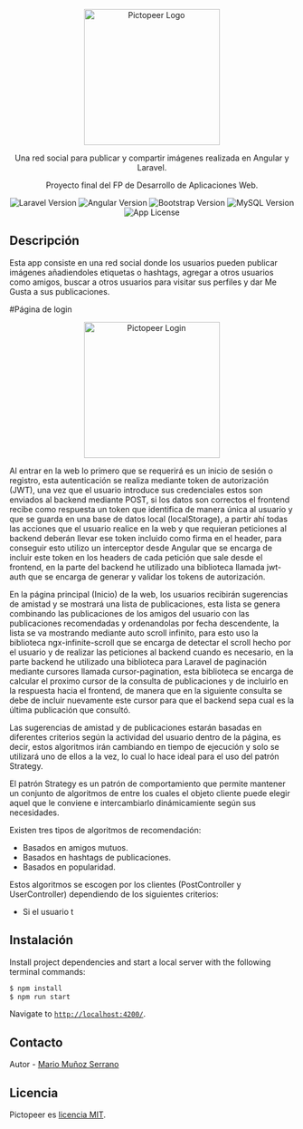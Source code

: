 <p align="center">
  <img src="https://i.imgur.com/BTF46wP.png" width="240" alt="Pictopeer Logo" />
</p>

[travis-image]: https://api.travis-ci.org/nestjs/nest.svg?branch=master
[travis-url]: https://travis-ci.org/nestjs/nest
[linux-image]: https://img.shields.io/travis/nestjs/nest/master.svg?label=linux
[linux-url]: https://travis-ci.org/nestjs/nest

<p align="center">Una red social para publicar y compartir imágenes realizada en Angular y Laravel.</p>
<p align="center">Proyecto final del FP de Desarrollo de Aplicaciones Web.</p>
<p align="center">
<img src="https://img.shields.io/badge/Laravel-v6.20-orange" alt="Laravel Version" />
<img src="https://img.shields.io/badge/Angular-v9.1.12-red" alt="Angular Version" />
<img src="https://img.shields.io/badge/Bootstrap-v4.5.0-blue" alt="Bootstrap Version" />
<img src="https://img.shields.io/badge/MySQL-v5.7.22-lightgrey" alt="MySQL Version" />
<img src="https://img.shields.io/npm/l/@nestjs/core.svg" alt="App License" />
</p>

## Descripción

Esta app consiste en una red social donde los usuarios pueden publicar imágenes añadiendoles etiquetas o hashtags, agregar a otros usuarios como amigos, buscar a otros usuarios para visitar sus perfiles y dar Me Gusta a sus publicaciones.

#Página de login

<p align="center">
  <img src="https://i.imgur.com/PWpoMCW.png" width="240" alt="Pictopeer Login" />
</p>

Al entrar en la web lo primero que se requerirá es un inicio de sesión o registro, esta autenticación se realiza mediante token de autorización (JWT), una vez que el usuario introduce sus credenciales estos son enviados al backend mediante POST, si los datos son correctos el frontend recibe como respuesta un token que identifica de manera única al usuario y que se guarda en una base de datos local (localStorage), a partir ahí todas las acciones que el usuario realice en la web y que requieran peticiones al backend deberán llevar ese token incluido como firma en el header, para conseguir esto utilizo un interceptor desde Angular que se encarga de incluir este token en los headers de cada petición que sale desde el frontend, en la parte del backend he utilizado una biblioteca llamada jwt-auth que se encarga de generar y validar los tokens de autorización.



En la página principal (Inicio) de la web, los usuarios recibirán sugerencias de amistad y se mostrará una lista de publicaciones, esta lista se genera combinando las publicaciones de los amigos del usuario con las publicaciones recomendadas y ordenandolas por fecha descendente, la lista se va mostrando mediante auto scroll infinito, para esto uso la biblioteca ngx-infinite-scroll que se encarga de detectar el scroll hecho por el usuario y de realizar las peticiones al backend cuando es necesario, en la parte backend he utilizado una biblioteca para Laravel de paginación mediante cursores llamada cursor-pagination, esta biblioteca se encarga de calcular el proximo cursor de la consulta de publicaciones y de incluirlo en la respuesta hacia el frontend, de manera que en la siguiente consulta se debe de incluir nuevamente este cursor para que el backend sepa cual es la última publicación que consultó.

Las sugerencias de amistad y de publicaciones estarán basadas en diferentes criterios según la actividad del usuario dentro de la página, es decir, estos algoritmos irán cambiando en tiempo de ejecución y solo se utilizará uno de ellos a la vez, lo cual lo hace ideal para el uso del patrón Strategy.

El patrón Strategy es un patrón de comportamiento que permite mantener un conjunto de algoritmos de entre los cuales el objeto cliente puede elegir aquel que le conviene e intercambiarlo dinámicamiente según sus necesidades.

Existen tres tipos de algoritmos de recomendación:

- Basados en amigos mutuos.
- Basados en hashtags de publicaciones.
- Basados en popularidad.

Estos algoritmos se escogen por los clientes (PostController y UserController) dependiendo de los siguientes criterios:

- Si el usuario t

## Instalación

Install project dependencies and start a local server with the following terminal commands:

```bash
$ npm install
$ npm run start
```

Navigate to [`http://localhost:4200/`](http://localhost:4200/).

## Contacto

Autor - [Mario Muñoz Serrano](https://github.com/MarioMS90)

## Licencia

Pictopeer es [licencia MIT](LICENSE).
